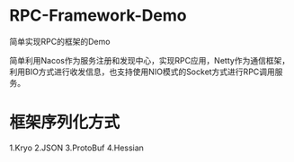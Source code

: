 # RPC-Framework-Demo

简单实现RPC的框架的Demo

简单利用Nacos作为服务注册和发现中心，实现RPC应用，Netty作为通信框架，利用BIO方式进行收发信息，也支持使用NIO模式的Socket方式进行RPC调用服务。



# 框架序列化方式

1.Kryo
2.JSON
3.ProtoBuf
4.Hessian

